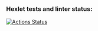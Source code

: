 ### Hexlet tests and linter status:
[![Actions Status](https://github.com/aigarzs/python-project-52/actions/workflows/hexlet-check.yml/badge.svg)](https://github.com/aigarzs/python-project-52/actions)
